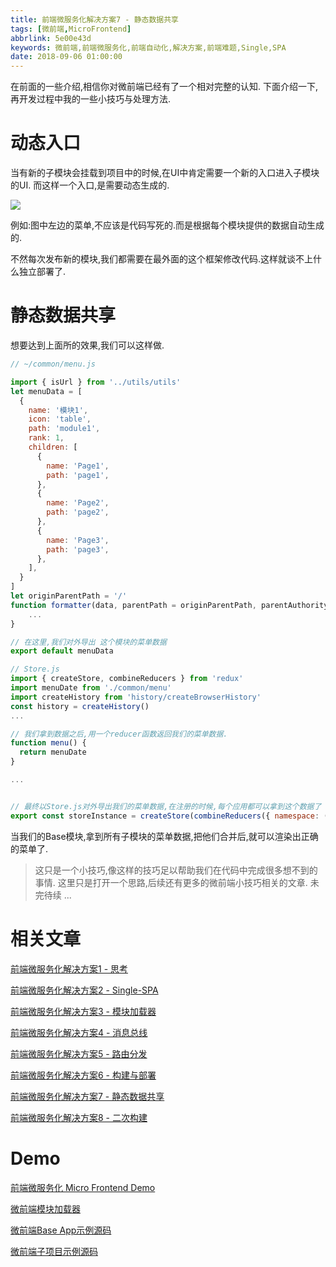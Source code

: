 ```yaml
---
title: 前端微服务化解决方案7 - 静态数据共享
tags: [微前端,MicroFrontend]
abbrlink: 5e00e43d
keywords: 微前端,前端微服务化,前端自动化,解决方案,前端难题,Single,SPA
date: 2018-09-06 01:00:00
---
```


在前面的一些介绍,相信你对微前端已经有了一个相对完整的认知.
下面介绍一下,再开发过程中我的一些小技巧与处理方法.

# 动态入口
当有新的子模块会挂载到项目中的时候,在UI中肯定需要一个新的入口进入子模块的UI.
而这样一个入口,是需要动态生成的.

![](https://alili.tech/images/micro/base-demo.jpg)

例如:图中左边的菜单,不应该是代码写死的.而是根据每个模块提供的数据自动生成的.

不然每次发布新的模块,我们都需要在最外面的这个框架修改代码.这样就谈不上什么独立部署了.

# 静态数据共享

想要达到上面所的效果,我们可以这样做.

```js
// ~/common/menu.js

import { isUrl } from '../utils/utils'
let menuData = [
  {
    name: '模块1',
    icon: 'table',
    path: 'module1',
    rank: 1,
    children: [
      {
        name: 'Page1',
        path: 'page1',
      },
      {
        name: 'Page2',
        path: 'page2',
      },
      {
        name: 'Page3',
        path: 'page3',
      },
    ],
  }
]
let originParentPath = '/'
function formatter(data, parentPath = originParentPath, parentAuthority) {
    ...
}

// 在这里,我们对外导出 这个模块的菜单数据
export default menuData

```

```js
// Store.js
import { createStore, combineReducers } from 'redux'
import menuDate from './common/menu'
import createHistory from 'history/createBrowserHistory'
const history = createHistory()
...

// 我们拿到数据之后,用一个reducer函数返回我们的菜单数据.
function menu() {
  return menuDate
}

...


// 最终以Store.js对外导出我们的菜单数据,在注册的时候,每个应用都可以拿到这个数据了
export const storeInstance = createStore(combineReducers({ namespace: () => 'list', menu, render, to }))
```

当我们的Base模块,拿到所有子模块的菜单数据,把他们合并后,就可以渲染出正确的菜单了.


> 这只是一个小技巧,像这样的技巧足以帮助我们在代码中完成很多想不到的事情.
这里只是打开一个思路,后续还有更多的微前端小技巧相关的文章.
未完待续 ...


# 相关文章
[前端微服务化解决方案1 - 思考](http://alili.tech/archive/ea599f7c/)

[前端微服务化解决方案2 - Single-SPA](http://alili.tech/archive/11052bf4/)

[前端微服务化解决方案3 - 模块加载器](http://alili.tech/archive/1a60cede/)

[前端微服务化解决方案4 - 消息总线](http://alili.tech/archive/a9a1f81b/)

[前端微服务化解决方案5 - 路由分发](http://alili.tech/archive/5ff0b366/)

[前端微服务化解决方案6 - 构建与部署](http://alili.tech/archive/ffb0c5ab/)

[前端微服务化解决方案7 - 静态数据共享](http://alili.tech/archive/5e00e43d/)

[前端微服务化解决方案8 - 二次构建](http://alili.tech/archive/ce685b9f/)

# Demo
[前端微服务化 Micro Frontend Demo](http://microfrontend.alili.tech/)

[微前端模块加载器](https://github.com/Fantasy9527/lotus-scaffold-micro-frontend-portal)

[微前端Base App示例源码](https://github.com/Fantasy9527/microfrontend-base-demo)

[微前端子项目示例源码](https://github.com/Fantasy9527/microfrontend-submodule-demo)